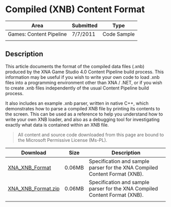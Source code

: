 
# Compiled (XNB) Content Format

|Area|Submitted|Type|
|-|-|-|
Games: Content Pipeline|7/7/2011|Code Sample
||||

## Description

This article documents the format of the compiled data files (.xnb) produced by the XNA Game Studio 4.0 Content Pipeline build process. This information may be useful if you wish to write your own code to load .xnb files into a programming environment other than XNA / .NET, or if you wish to create .xnb files independently of the usual Content Pipeline build process.

It also includes an example .xnb parser, written in native C++, which demonstrates how to parse a compiled XNB file by printing its contents to the screen. This can be used as a reference to help you understand how to write your own XNB loader, and also as a debugging tool for investigating exactly what data is contained within an XNB file.

> All content and source code downloaded from this page are bound to the Microsoft Permissive License (Ms-PL).

Download | Size | Description
---|---|---|
[XNA_XNB_Format](https://github.com/simondarksidej/XNAGameStudio/tree/archive/Samples/XNA_XNB_Format) | 0.06MB | Specification and sample parser for the XNA Compiled Content Format (XNB).
[XNA_XNB_Format.zip](https://github.com/simondarksidej/XNAGameStudioZips/raw/zips/XNA_XNB_Format.zip) | 0.06MB | Specification and sample parser for the XNA Compiled Content Format (XNB).
||||
